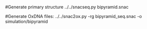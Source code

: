 #Generate primary structure
../../snacseq.py bipyramid.snac

#Generate OxDNA files:
../../snac2ox.py -rg bipyramid_seq.snac -o simulation/bipyramid

